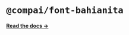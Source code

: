 # `@compai/font-bahianita`

[**Read the docs &rarr;**](https://components.ai/docs/typefaces/bahianita)
